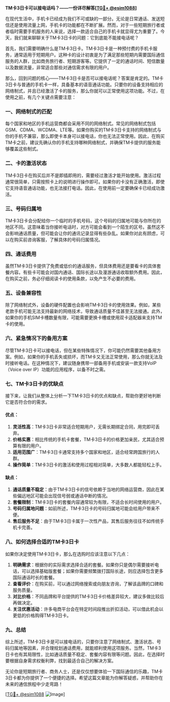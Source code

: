 **TM卡3日卡可以接电话吗？——一份详尽解答[[TG💪+ @esim1088](https://t.me/s/esim1088)]**

在现代生活中，手机卡已经成为我们不可或缺的一部分。无论是日常通话、发送短信还是使用流量上网，手机卡的功能都在不断扩展。然而，对于一些短期旅行者或者临时需要手机服务的人来说，选择一款适合自己的手机卡就显得尤为重要了。今天，我们就来聊聊关于TM卡3日卡的问题：它到底能不能接电话呢？

首先，我们需要明确什么是TM卡3日卡。TM卡3日卡是一种预付费的手机卡服务，通常适用于短期用户。这种卡的设计初衷是为了满足那些短期内需要国际通信服务的人群，比如商务旅行者、短期游客等。它提供了一定的通话时间、短信数量以及数据流量，非常适合那些对通信需求有限的用户。

那么，回到问题的核心——TM卡3日卡是否可以接电话呢？答案是肯定的。TM卡3日卡与普通的手机卡一样，具备基本的语音通话功能。只要你的设备支持相应的网络制式，并且已经激活了卡的服务，那么你就可以正常使用这项功能。不过，在使用之前，有几个关键点需要注意：

### **一、网络制式的匹配**
每个国家和地区的手机运营商都会采用不同的网络制式。常见的网络制式包括GSM、CDMA、WCDMA、LTE等。如果你购买的TM卡3日卡支持的网络制式与你的手机不兼容，那么即使卡本身可以接电话，你也无法正常使用。因此，在购买TM卡之前，建议先确认你的手机支持哪种网络制式，并确保TM卡提供的服务能够覆盖这些制式。

### **二、卡的激活状态**
TM卡3日卡在购买后并不是即插即用的，需要经过激活才能开始使用。激活过程通常很简单，只需按照卡上的说明进行操作即可。如果你的卡没有正确激活，即使它支持语音通话功能，也无法接打电话。因此，在使用前一定要确保卡已经成功激活。

### **三、号码归属地**
TM卡3日卡会分配给你一个临时的手机号码，这个号码的归属地可能与你所在的地区不同。这意味着当你接听电话时，对方可能会看到一个陌生的区号。虽然这不会影响通话质量，但可能会让你的通讯记录显得有些杂乱。如果你对此有顾虑，可以在购买前咨询客服，了解具体的号码归属情况。

### **四、通话费用**
虽然TM卡3日卡提供了免费或低价的通话服务，但具体费用还是要看卡的具体套餐内容。有些卡可能会对国内通话、国际长途以及漫游通话收取额外费用。因此，在购买之前，务必仔细阅读卡的使用条款，以免产生不必要的费用。

### **五、设备兼容性**
除了网络制式外，设备的硬件配置也会影响TM卡3日卡的使用效果。例如，某些老款手机可能无法支持最新的网络技术，导致通话质量不佳甚至无法接通。此外，如果你的手机SIM卡槽数量有限，可能需要更换卡槽或使用双卡适配器来支持TM卡的使用。

### **六、紧急情况下的备用方案**
尽管TM卡3日卡可以接电话，但在某些特殊情况下，你可能仍然需要其他备用方案。例如，如果你的手机丢失或损坏，而TM卡又无法正常使用，那么你就无法及时接听电话。在这种情况下，建议随身携带一部备用手机或安装一款支持VoIP（Voice over IP）功能的应用程序，以备不时之需。

### **七、TM卡3日卡的优缺点**
接下来，让我们从整体上分析一下TM卡3日卡的优点和缺点，帮助你更好地判断它是否符合你的需求。

#### **优点：**
1. **灵活性高**：TM卡3日卡非常适合短期用户，无需长期绑定合同，用完即可丢弃。
2. **价格实惠**：相比传统的手机卡套餐，TM卡3日卡的价格更加亲民，尤其适合预算有限的用户。
3. **适用范围广**：TM卡3日卡通常支持多个国家和地区，适合经常跨国旅行的人群。
4. **操作简单**：TM卡3日卡的激活和使用过程相对简单，大多数人都能轻松上手。

#### **缺点：**
1. **通话质量不稳定**：由于TM卡3日卡的信号依赖于当地的网络运营商，因此在某些偏远地区可能会出现信号弱或通话中断的情况。
2. **套餐限制**：TM卡3日卡的套餐内容通常较为有限，不适合长时间使用的用户。
3. **号码归属地问题**：如前所述，TM卡3日卡的号码归属地可能会给用户带来不便。
4. **售后服务不足**：由于TM卡3日卡属于一次性产品，其售后服务往往不如传统手机卡完善。

### **八、如何选择合适的TM卡3日卡**
如果你决定使用TM卡3日卡，那么在选购时应该注意以下几点：

1. **明确需求**：根据你的实际需求选择合适的套餐。如果你只是偶尔需要接听电话，可以选择基础版套餐；如果你需要频繁拨打国际长途，则应选择包含更多国际通话时长的套餐。
2. **查看评价**：在购买前，可以通过网络搜索或向朋友咨询，了解该品牌的口碑和服务质量。
3. **对比价格**：不同品牌和平台提供的TM卡3日卡价格差异较大，建议多做比较后再做决定。
4. **关注优惠活动**：许多电商平台会在特定时间段推出折扣活动，可以借此机会以更低的价格购得TM卡3日卡。

### **九、总结**
综上所述，TM卡3日卡是可以接电话的，只要你注意了网络制式、激活状态、号码归属地等因素，并合理规划通话费用，就能顺利使用这项服务。当然，TM卡3日卡也有其局限性，比如通话质量不稳定、套餐内容有限等问题。因此，在选择时要根据自身需求权衡利弊，找到最适合自己的解决方案。

无论你是短期旅行者、商务人士，还是仅仅想要体验一下国际通信的乐趣，TM卡3日卡都为你提供了一个便捷的选择。希望这篇文章能为你解答疑惑，并帮助你在未来的通信旅程中少走弯路！

[[TG💪+ @esim1088](https://t.me/s/esim1088) ![Image](https://i.postimg.cc/4NQfJmqS/Snipaste-2025-05-13-00-14-12.png)]